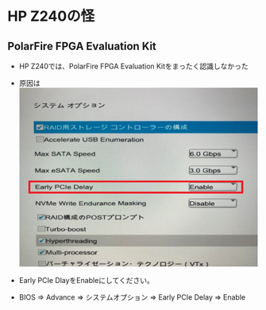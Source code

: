 # HP Z240の怪
 
## PolarFire FPGA Evaluation Kit
* HP Z240では、PolarFire FPGA Evaluation Kitをまったく認識しなかった
* 原因は![これ](image.png)

* Early PCIe DlayをEnableにしてください。
* BIOS => Advance => システムオプション => Early PCIe Delay => Enable

